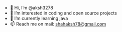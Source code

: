 - 👋 Hi, I’m @aksh3278
- 👀 I’m interested in coding and open source projects
- 🌱 I’m currently learning java
- 📫 Reach me on mail: shahaksh78@gmail.com 
  

<!---
aksh3278/aksh3278 is a ✨ special ✨ repository because its `README.md` (this file) appears on your GitHub profile.
You can click the Preview link to take a look at your changes.
--->
